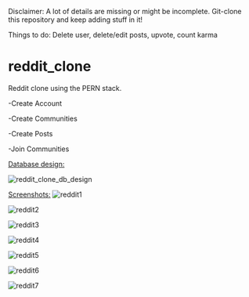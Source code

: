  Disclaimer: A lot of details are missing or might be incomplete.
              Git-clone this repository and keep adding stuff in it!
              
 Things to do: Delete user, delete/edit posts, upvote, count karma

# reddit_clone
Reddit clone using the PERN stack.

-Create Account

-Create Communities

-Create Posts

-Join Communities



<ins>Database design:</ins>

![reddit_clone_db_design](https://user-images.githubusercontent.com/53904733/95792286-d9736b80-0ceb-11eb-8b4b-cb2ac4739bd5.png)


<ins>Screenshots:</ins>
![reddit1](https://user-images.githubusercontent.com/53904733/95974740-0627a000-0e1e-11eb-92e5-3a7e0ba80ed2.png)

![reddit2](https://user-images.githubusercontent.com/53904733/95984798-67567000-0e2c-11eb-83e4-934088000866.png)

![reddit3](https://user-images.githubusercontent.com/53904733/95984889-8ce37980-0e2c-11eb-8377-80dc582b37b2.png)

![reddit4](https://user-images.githubusercontent.com/53904733/95984903-8fde6a00-0e2c-11eb-9b65-9cb84e030626.png)

![reddit5](https://user-images.githubusercontent.com/53904733/95985125-dfbd3100-0e2c-11eb-942d-15bb76c06eae.png)

![reddit6](https://user-images.githubusercontent.com/53904733/95985143-e51a7b80-0e2c-11eb-9237-c35c974e0dbc.png)

![reddit7](https://user-images.githubusercontent.com/53904733/95985152-e9469900-0e2c-11eb-9115-0c6027456d34.png)
